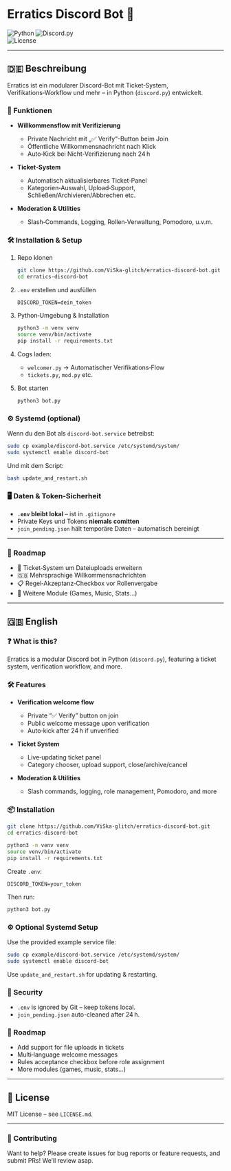 # Erratics Discord Bot 🤖

![Python](https://img.shields.io/badge/python-3.12-blue) ![Discord.py](https://img.shields.io/badge/discord--py-2.5-green)  
![License](https://img.shields.io/badge/license-MIT-lightgrey)

---

## 🇩🇪 Beschreibung

Erratics ist ein modularer Discord-Bot mit Ticket‑System, Verifikations‑Workflow und mehr – in Python (`discord.py`) entwickelt.

### 🔧 Funktionen

- **Willkommensflow mit Verifizierung**  
  - Private Nachricht mit „✅ Verify“-Button beim Join  
  - Öffentliche Willkommensnachricht nach Klick  
  - Auto‑Kick bei Nicht‑Verifizierung nach 24 h

- **Ticket‑System**  
  - Automatisch aktualisierbares Ticket‑Panel  
  - Kategorien‑Auswahl, Upload‑Support, Schließen/Archivieren/Abbrechen etc.

- **Moderation & Utilities**  
  - Slash‑Commands, Logging, Rollen‑Verwaltung, Pomodoro, u.v.m.

### 🛠️ Installation & Setup

1. Repo klonen  
   ```bash
   git clone https://github.com/ViSka-glitch/erratics-discord-bot.git
   cd erratics-discord-bot
   ```

2. `.env` erstellen und ausfüllen  
   ```env
   DISCORD_TOKEN=dein_token
   ```

3. Python‑Umgebung & Installation  
   ```bash
   python3 -m venv venv
   source venv/bin/activate
   pip install -r requirements.txt
   ```

4. Cogs laden:  
   - `welcomer.py` → Automatischer Verifikations‑Flow  
   - `tickets.py`, `mod.py` etc.

5. Bot starten  
   ```bash
   python3 bot.py
   ```

### ⚙️ Systemd (optional)

Wenn du den Bot als `discord-bot.service` betreibst:

```bash
sudo cp example/discord-bot.service /etc/systemd/system/
sudo systemctl enable discord-bot
```

Und mit dem Script:

```bash
bash update_and_restart.sh
```

### 🖥️ Daten & Token‑Sicherheit

- **`.env` bleibt lokal** – ist in `.gitignore`
- Private Keys und Tokens **niemals comitten**
- `join_pending.json` hält temporäre Daten – automatisch bereinigt

---

### 🚀 Roadmap

- 📎 Ticket‑System um Dateiuploads erweitern  
- 🇬🇧 Mehrsprachige Willkommensnachrichten  
- 📋 Regel‑Akzeptanz‑Checkbox vor Rollenvergabe  
- 🧩 Weitere Module (Games, Music, Stats…)

---

## 🇬🇧 English

### ❓ What is this?

Erratics is a modular Discord bot in Python (`discord.py`), featuring a ticket system, verification workflow, and more.

### 🛠️ Features

- **Verification welcome flow**  
  - Private “✅ Verify” button on join  
  - Public welcome message upon verification  
  - Auto‑kick after 24 h if unverified

- **Ticket System**  
  - Live‑updating ticket panel  
  - Category chooser, upload support, close/archive/cancel

- **Moderation & Utilities**  
  - Slash commands, logging, role management, Pomodoro, and more

### 📦 Installation

```bash
git clone https://github.com/ViSka-glitch/erratics-discord-bot.git
cd erratics-discord-bot

python3 -m venv venv
source venv/bin/activate
pip install -r requirements.txt
```

Create `.env`:
```env
DISCORD_TOKEN=your_token
```

Then run:
```bash
python3 bot.py
```

### ⚙️ Optional Systemd Setup

Use the provided example service file:
```bash
sudo cp example/discord-bot.service /etc/systemd/system/
sudo systemctl enable discord-bot
```

Use `update_and_restart.sh` for updating & restarting.

### 🔐 Security

- `.env` is ignored by Git – keep tokens local.  
- `join_pending.json` auto-cleaned after 24 h.

### 📌 Roadmap

- Add support for file uploads in tickets  
- Multi‑language welcome messages  
- Rules acceptance checkbox before role assignment  
- More modules (games, music, stats…)

---

## 📝 License

MIT License – see `LICENSE.md`.

---

### 👋 Contributing

Want to help? Please create issues for bug reports or feature requests, and submit PRs! We’ll review asap.
